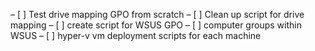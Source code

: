 – [ ] Test drive mapping GPO from scratch
– [ ] Clean up script for drive mapping
– [ ] create script for WSUS GPO
– [ ] computer groups within WSUS
– [ ] hyper-v vm deployment scripts for each machine
